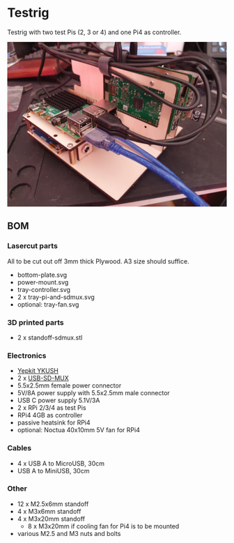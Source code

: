 # Testrig

Testrig with two test Pis (2, 3 or 4) and one Pi4 as controller.

![](testrig.jpg)

## BOM

### Lasercut parts

All to be cut out off 3mm thick Plywood. A3 size should suffice.

  * bottom-plate.svg
  * power-mount.svg
  * tray-controller.svg
  * 2 x tray-pi-and-sdmux.svg
  * optional: tray-fan.svg

### 3D printed parts

  * 2 x standoff-sdmux.stl

### Electronics

  * [Yepkit YKUSH](https://www.yepkit.com/products/ykush)
  * 2 x [USB-SD-MUX](https://shop.linux-automation.com/usb_sd_mux-D02-R01-V02-C00-en)
  * 5.5x2.5mm female power connector
  * 5V/8A power supply with 5.5x2.5mm male connector
  * USB C power supply 5.1V/3A
  * 2 x RPi 2/3/4 as test Pis
  * RPi4 4GB as controller
  * passive heatsink for RPi4
  * optional: Noctua 40x10mm 5V fan for RPi4

### Cables

  * 4 x USB A to MicroUSB, 30cm
  * USB A to MiniUSB, 30cm

### Other

  * 12 x M2.5x6mm standoff
  * 4 x M3x6mm standoff
  * 4 x M3x20mm standoff
    * 8 x M3x20mm if cooling fan for Pi4 is to be mounted
  * various M2.5 and M3 nuts and bolts
